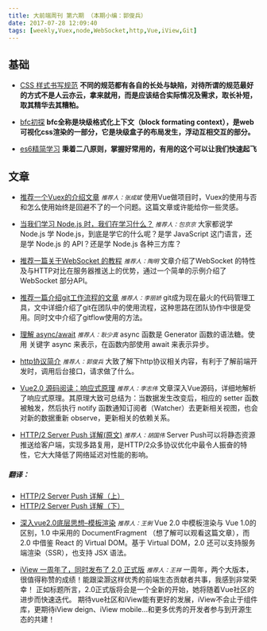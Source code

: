 ```yaml
---
title: 大前端周刊 第六期 （本期小编：郭俊兵）
date: 2017-07-28 12:09:40
tags: [weekly,Vuex,node,WebSocket,http,Vue,iView,Git]
---
```


## 基础
* [CSS 样式书写规范](https://mp.weixin.qq.com/s?__biz=MzAxODE2MjM1MA==&mid=2651552360&idx=1&sn=8d2bc092405fc23379a786a6b7a36274&chksm=8025ada9b75224bfd372ce168cb0f9cb6959255e2a7e94556eacea5d1d8e4b559dd494704ae5&mpshare=1&scene=1&srcid=0720bFFOVROJ90Pe2ZutzpQz#rd)
**不同的规范都有各自的长处与缺陷，对待所谓的规范最好的方式不是人云亦云，拿来就用，而是应该结合实际情况及需求，取长补短，取其精华去其糟粕。**

* [bfc初探](https://segmentfault.com/a/1190000010150841)
**bfc全称是块级格式化上下文（block formating context），是web可视化css渲染的一部分，它是块级盒子的布局发生，浮动互相交互的部分。**

* [es6精简学习](https://segmentfault.com/a/1190000010279009)
**秉着二八原则，掌握好常用的，有用的这个可以让我们快速起飞**

## 文章
* [推荐一个Vuex的介绍文章](https://github.com/chenbin92/blog/issues/1)
<small>*推荐人：张成斌*</small>
使用Vue做项目时，Vuex的使用与否和怎么使用始终是回避不了的一个问题。这篇文章或许能给你一些灵感。

* [当我们学习 Node.js 时，我们在学习什么？](https://mp.weixin.qq.com/s?__biz=MzIyMjYyMzg3MA==&mid=2247484289&idx=1&sn=9e7f6c0c5e6707c8b3d0a73b36bc00c1&chksm=e82be290df5c6b86e2be66f2eea6ee88be1449c3b40d8ebf40932798f95e651fbaf49ca698d0&mpshare=1&scene=1&srcid=0728VrhaVGLU4L9ednVFlmev&pass_ticket=UuoqCxRu07cu1Iw3Eo8nDcUi6ufOxbjgwdd0cRPXNFEztRXx6J2qpa2gAXxKir5f#rd)
<small>*推荐人：包京京*</small>
大家都说学 Node.js 学 Node.js，到底是学它的什么呢？是学 JavaScript 这门语言，还是学 Node.js 的 API？还是学 Node.js 各种三方库？

* [推荐一篇关于WebSocket 的教程](http://www.ruanyifeng.com/blog/2017/05/websocket.html)
<small>*推荐人：陶明*</small>
文章介绍了WebSocket 的特性及与HTTP对比在服务器推送上的优势，通过一个简单的示例介绍了WebSocket 部分API。

* [推荐一篇介绍git工作流程的文章](http://www.cnblogs.com/cnblogsfans/p/5075073.html)
<small>*推荐人：李丽娇*</small>
git成为现在最火的代码管理工具，文中详细介绍了git在团队中的使用流程，这种思路在团队协作中很是受用。同时文中介绍了gitflow使用的方法。

* [理解 async/await](https://juejin.im/post/596e142d5188254b532ce2da)
<small>*推荐人：耿少真*</small>
async 函数是 Generator 函数的语法糖。使用 关键字 async 来表示，在函数内部使用 await 来表示异步。

* [http协议简介](http://www.jianshu.com/p/80e25cb1d81a)
<small>*推荐人：郭俊兵*</small>
大致了解下http协议相关内容，有利于了解前端开发时，调用后台接口，请求做了什么。

* [Vue2.0 源码阅读：响应式原理](http://zhouweicsu.github.io/blog/2017/03/07/vue-2-0-reactivity/)
<small>*推荐人：李志伟*</small>
文章深入Vue源码，详细地解析了响应式原理。其原理大致可总结为：当数据发生改变后，相应的 setter 函数被触发，然后执行 notify 函数通知订阅者（Watcher）去更新相关视图，也会对新的数据重新 observe，更新相关的依赖关系。

* [HTTP/2 Server Push 详解(原文)](https://www.smashingmagazine.com/2017/04/guide-http2-server-push/)
<small>*推荐人：胡国伟*</small>
Server Push可以将静态资源推送给客户端，实现多路复用，是HTTP/2众多协议优化中最令人振奋的特性，它大大降低了网络延迟对性能的影响。
##### 翻译：
  - [HTTP/2 Server Push 详解（上）](http://www.alloyteam.com/2017/04/guide-http2-server-push-part1/)
  - [HTTP/2 Server Push 详解（下）](http://www.alloyteam.com/2017/04/guide-http2-server-push-part2/)

* [深入vue2.0底层思想–模板渲染](http://mp.weixin.qq.com/s/L5VK5v3fmzdjLdT6Z6w-rA)
<small>*推荐人：王俐*</small>
Vue 2.0 中模板渲染与 Vue 1.0的区别，1.0 中采用的 DocumentFragment （想了解可以观看这篇文章），而 2.0 中借鉴 React 的 Virtual DOM。基于 Virtual DOM，2.0 还可以支持服务端渲染（SSR），也支持 JSX 语法。

* [iView 一周年了，同时发布了 2.0 正式版](https://zhuanlan.zhihu.com/p/28090879)
<small>*推荐人：王祥*</small>
一周年，两个大版本，很值得称赞的成绩！能跟梁灏这样优秀的前端生态贡献者共事，我感到非常荣幸！
正如标题所言，2.0正式版将会是一个全新的开始，她将随着Vue社区的进步而快速迭代。
期待vue社区和iView能有更好的发展，iView不会止于组件库，更期待iView deign、iView mobile…和更多优秀的开发者参与到开源生态的共建！